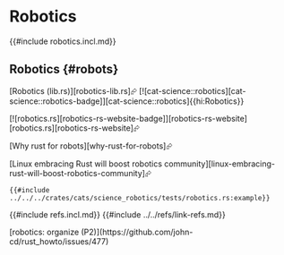 # Robotics

{{#include robotics.incl.md}}

## Robotics {#robots}

[Robotics (lib.rs)][robotics-lib.rs]⮳ [![cat-science::robotics][cat-science::robotics-badge]][cat-science::robotics]{{hi:Robotics}}

[![robotics.rs][robotics-rs-website-badge]][robotics-rs-website] [robotics.rs][robotics-rs-website]⮳

[Why rust for robots][why-rust-for-robots]⮳

[Linux embracing Rust will boost robotics community][linux-embracing-rust-will-boost-robotics-community]⮳

```rust,editable
{{#include ../../../crates/cats/science_robotics/tests/robotics.rs:example}}
```

{{#include refs.incl.md}}
{{#include ../../refs/link-refs.md}}

<div class="hidden">
[robotics: organize (P2)](https://github.com/john-cd/rust_howto/issues/477)
</div>
